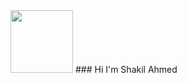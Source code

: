 <img width="100px" height="100px" src="https://user-images.githubusercontent.com/63135773/184524716-ae71737d-7631-4a93-bcdb-cf1fa13bab30.png" />
### Hi I'm Shakil Ahmed


<!--
**ahmad-DS/ahmad-DS** is a ✨ _special_ ✨ repository because its `README.md` (this file) appears on your GitHub profile.

Here are some ideas to get you started:

- 🔭 I’m currently working on ...
- 🌱 I’m currently learning ...
- 👯 I’m looking to collaborate on ...
- 🤔 I’m looking for help with ...
- 💬 Ask me about ...
- 📫 How to reach me: ...
- 😄 Pronouns: ...
- ⚡ Fun fact: ...
-->
